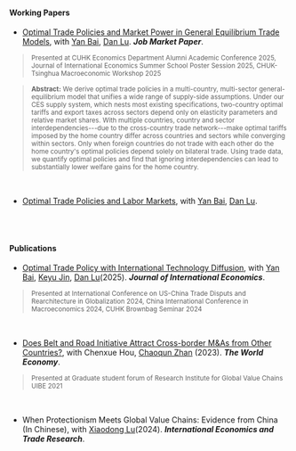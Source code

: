 #### Working Papers

- [Optimal Trade Policies and Market Power in General Equilibrium Trade Models](https://www.dropbox.com/scl/fi/b3gdlu8uufr7r0l6pvamx/trade_policy_Oct2025.pdf?rlkey=9pzwn7ltlws9sfp9onjruirp1&e=1&st=9t4yxtm4&dl=0), with [Yan Bai](https://sites.google.com/site/yanbai06/home), [Dan Lu](https://sites.google.com/site/danluecon/home). ***Job Market Paper***. 

> <small>Presented at CUHK Economics Department Alumni Academic Conference 2025, Journal of International Economics Summer School Poster Session 2025, CHUK-Tsinghua Macroeconomic Workshop 2025</small>

> <small><strong>Abstract:</strong> We derive optimal trade policies in a multi-country, multi-sector general-equilibrium model that unifies a wide range of supply-side assumptions. Under our CES supply system, which nests most existing specifications, two-country optimal tariffs and export taxes across sectors depend only on elasticity parameters and relative market shares. With multiple countries, country and sector interdependencies---due to the cross-country trade network---make optimal tariffs imposed by the home country differ across countries and sectors while converging within sectors. Only when foreign countries do not trade with each other do the home country's optimal policies depend solely on bilateral trade. Using trade data, we quantify optimal policies and find that ignoring interdependencies can lead to substantially lower welfare gains for the home country.</small>

<br>

- [Optimal Trade Policies and Labor Markets](https://www.dropbox.com/scl/fi/ku45smphbe91nqm5x0pmu/draft_tradepolicy_Aug2024.pdf?rlkey=gudyxvtqsj5i0apqfowtdusyk&e=1&dl=0), with [Yan Bai](https://sites.google.com/site/yanbai06/home), [Dan Lu](https://sites.google.com/site/danluecon/home).

<br><br>

#### Publications

- [Optimal Trade Policy with International Technology Diffusion](https://www.sciencedirect.com/science/article/pii/S002219962400165X), with [Yan Bai](https://sites.google.com/site/yanbai06/home), [Keyu Jin](https://www.keyujin.com/), [Dan Lu](https://sites.google.com/site/danluecon/home)(2025).  ***Journal of International Economics***. 

> <small>Presented at International Conference on US-China Trade Disputs and Rearchitecture in Globalization 2024, China International Conference in Macroeconomics 2024, CUHK Brownbag Seminar 2024</small>

<br>

- [Does Belt and Road Initiative Attract Cross-border M&As from Other Countries?](https://onlinelibrary.wiley.com/doi/full/10.1111/twec.13489), with Chenxue Hou, [Chaoqun Zhan](https://scholars.hkbu.edu.hk/en/persons/CQZHAN) (2023).  ***The World Economy***. 

> <small>Presented at Graduate student forum of Research Institute for Global Value Chains UIBE 2021</small>

<br>

- When Protectionism Meets Global Value Chains: Evidence from China (In Chinese), with [Xiaodong Lu](https://lingnan.sysu.edu.cn/en/faculty/LuXiaodong)(2024).  ***International Economics and Trade Research***.



